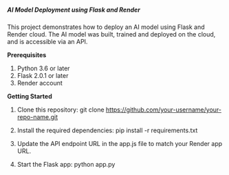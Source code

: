 <h5>AI Model Deployment using Flask and Render</h5>

This project demonstrates how to deploy an AI model using Flask and Render cloud. The AI model was built, trained and deployed on the cloud, and is accessible via an API.<br>

<b>Prerequisites</b><br>
1. Python 3.6 or later
2. Flask 2.0.1 or later
3. Render account

<b>Getting Started</b><br>
  
1. Clone this repository:
git clone https://github.com/your-username/your-repo-name.git

2. Install the required dependencies:
pip install -r requirements.txt

3. Update the API endpoint URL in the app.js file to match your Render app URL.

4. Start the Flask app:
python app.py


